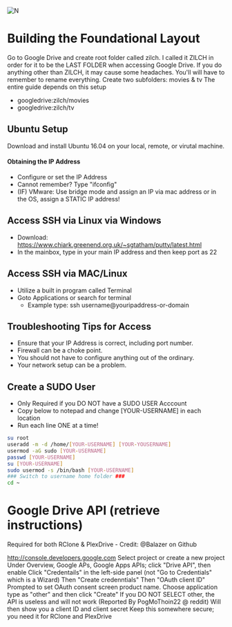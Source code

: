 ![N](https://preview.ibb.co/gdXE0m/Snip20171029_22.png)


# Building the Foundational Layout
Go to Google Drive and create root folder called zilch.  I called it ZILCH in order for it to be the LAST FOLDER when accessing Google Drive.  If you do anything other than ZILCH, it may cause some headaches.  You'll will have to remember to rename everything.
Create two subfolders: movies & tv
The entire guide depends on this setup
- googledrive:zilch/movies
- googledrive:zilch/tv

## Ubuntu Setup 
Download and install Ubuntu 16.04 on your local, remote, or virutal machine.

#### Obtaining the IP Address
- Configure or set the IP Address
- Cannot remember? Type "ifconfig"
- (IF) VMware: Use bridge mode and assign an IP via mac address or in the OS, assign a STATIC IP address!

## Access SSH via Linux via Windows
- Download:  https://www.chiark.greenend.org.uk/~sgtatham/putty/latest.html
- In the mainbox, type in your main IP address and then keep port as 22

## Access SSH via MAC/Linux 
- Utilize a built in program called Terminal
- Goto Applications or search for terminal
  - Example type: ssh username@youripaddress-or-domain

## Troubleshooting Tips for Access
- Ensure that your IP Address is correct, including port number.
- Firewall can be a choke point.
- You should not have to configure anything out of the ordinary.
- Your network setup can be a problem.

## Create a SUDO User
- Only Required if you DO NOT have a SUDO USER Acccount
- Copy below to notepad and change [YOUR-USERNAME] in each location
- Run each line ONE at a time!

```sh
su root
useradd -m -d /home/[YOUR-USERNAME] [YOUR-YOUSERNAME]
usermod -aG sudo [YOUR-USERNAME]
passwd [YOUR-USERNAME]
su [YOUR-USERNAME]
sudo usermod -s /bin/bash [YOUR-USERNAME]
### Switch to username home folder ###
cd ~
```

# Google Drive API (retrieve instructions)

Required for both RClone & PlexDrive - Credit: @Balazer on Github

http://console.developers.google.com
Select project or create a new project
Under Overview, Google APs, Google Apps APIs; click "Drive API", then enable
Click "Credentails" in the left-side panel (not "Go to Credentials" which is a Wizard)
Then "Create credenntials"
Then "OAuth client ID"
Prompted to set OAuth consent screen product name.
Choose application type as "other" and then click "Create"
If you DO NOT SELECT other, the API is useless and will not work (Reported By PogMoThoin22 @ reddit)
Will then show you a client ID and client secret
Keep this somewhere secure; you need it for RClone and PlexDrive
